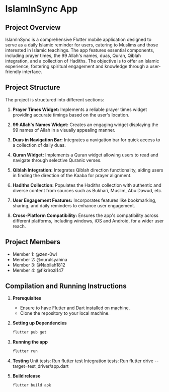 # IslamInSync App 

## Project Overview
IslamInSync is a comprehensive Flutter mobile application designed to serve as a daily Islamic reminder for users, catering to Muslims and those interested in Islamic teachings. The app features essential components, including prayer times, the 99 Allah's names, duas, Quran, Qiblah integration, and a collection of Hadiths. The objective is to offer an Islamic experience, fostering spiritual engagement and knowledge through a user-friendly interface.

## Project Structure
The project is structured into different sections:

1. **Prayer Times Widget:** Implements a reliable prayer times widget providing accurate timings based on the user's location.

2. **99 Allah's Names Widget:** Creates an engaging widget displaying the 99 names of Allah in a visually appealing manner.

3. **Duas in Navigation Bar:** Integrates a navigation bar for quick access to a collection of daily duas.

4. **Quran Widget:** Implements a Quran widget allowing users to read and navigate through selective Quranic verses.

5. **Qiblah Integration:** Integrates Qiblah direction functionality, aiding users in finding the direction of the Kaaba for prayer alignment.

6. **Hadiths Collection:** Populates the Hadiths collection with authentic and diverse content from sources such as Bukhari, Muslim, Abu Dawud, etc.

7. **User Engagement Features:** Incorporates features like bookmarking, sharing, and daily reminders to enhance user engagement. 

8. **Cross-Platform Compatibility:** Ensures the app's compatibility across different platforms, including windows, iOS and Android, for a wider user reach.

## Project Members
- Member 1: @zen-0wl 
- Member 2: @nurulsyahina
- Member 3: @Nabilah1812
- Member 4: @fikrirozi147

## Compilation and Running Instructions
1. **Prerequisites**
   - Ensure to have Flutter and Dart installed on machine.
   - Clone the repository to your local machine.

2. **Setting up Dependencies**
   ```bash
   flutter pub get
3. **Running the app**
   ```bash
   flutter run
5. **Testing**
   Unit tests: Run flutter test
   Integration tests: Run flutter drive --target=test_driver/app.dart
7. **Build release**
   ```bash
   flutter build apk 
